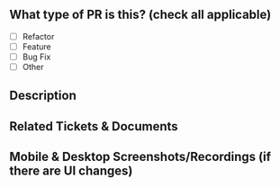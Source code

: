 ## What type of PR is this? (check all applicable)
<!-- Please leave only what's applicable -->

- [ ] Refactor
- [ ] Feature
- [ ] Bug Fix
- [ ] Other

## Description

## Related Tickets & Documents

## Mobile & Desktop Screenshots/Recordings (if there are UI changes)
